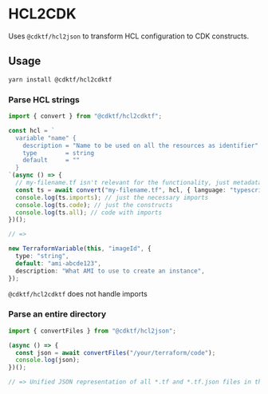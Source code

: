 # HCL2CDK

Uses `@cdktf/hcl2json` to transform HCL configuration to CDK constructs.

## Usage

```
yarn install @cdktf/hcl2cdktf
```

### Parse HCL strings

```ts
import { convert } from "@cdktf/hcl2cdktf";

const hcl = `
  variable "name" {
    description = "Name to be used on all the resources as identifier"
    type        = string
    default     = ""
  }
`(async () => {
  // my-filename.tf isn't relevant for the functionality, just metadata
  const ts = await convert("my-filename.tf", hcl, { language: "typescript" });
  console.log(ts.imports); // just the necessary imports
  console.log(ts.code); // just the constructs
  console.log(ts.all); // code with imports
})();

// =>

new TerraformVariable(this, "imageId", {
  type: "string",
  default: "ami-abcde123",
  description: "What AMI to use to create an instance",
});
```

`@cdktf/hcl2cdktf` does not handle imports

### Parse an entire directory

```js
import { convertFiles } from "@cdktf/hcl2json";

(async () => {
  const json = await convertFiles("/your/terraform/code");
  console.log(json);
})();

// => Unified JSON representation of all *.tf and *.tf.json files in the given directory
```
